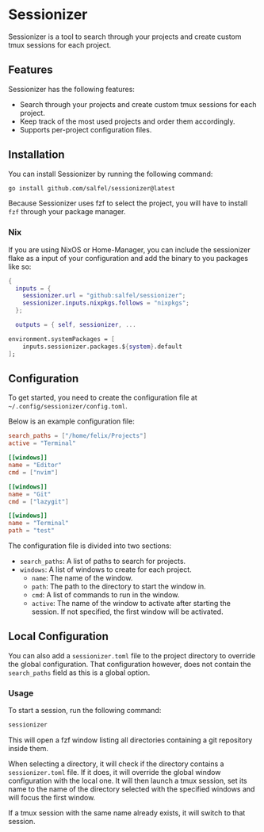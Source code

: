 # Sessionizer

Sessionizer is a tool to search through your projects and create custom tmux sessions for each project.

## Features
Sessionizer has the following features:

- Search through your projects and create custom tmux sessions for each project.
- Keep track of the most used projects and order them accordingly.
- Supports per-project configuration files.

## Installation

You can install Sessionizer by running the following command:
```bash
go install github.com/salfel/sessionizer@latest
```

Because Sessionizer uses fzf to select the project, you will have to install `fzf` through your package manager.

### Nix

If you are using NixOS or Home-Manager, you can include the sessionizer flake as a input of your configuration and add the binary to you packages like so:

```nix flake.nix
{
  inputs = {
    sessionizer.url = "github:salfel/sessionizer";
    sessionizer.inputs.nixpkgs.follows = "nixpkgs";
  };

  outputs = { self, sessionizer, ...
```

```nix configuration.nix
environment.systemPackages = [
    inputs.sessionizer.packages.${system}.default
];

```

## Configuration

To get started, you need to create the configuration file at `~/.config/sessionizer/config.toml`.

Below is an example configuration file:

```toml
search_paths = ["/home/felix/Projects"]
active = "Terminal"

[[windows]]
name = "Editor"
cmd = ["nvim"]

[[windows]]
name = "Git"
cmd = ["lazygit"]

[[windows]]
name = "Terminal"
path = "test"
```

The configuration file is divided into two sections:

- `search_paths`: A list of paths to search for projects.
- `windows`: A list of windows to create for each project.
    - `name`: The name of the window.
    - `path`: The path to the directory to start the window in.
    - `cmd`: A list of commands to run in the window.
    - `active`: The name of the window to activate after starting the session. If not specified, the first window will be activated.

## Local Configuration

You can also add a `sessionizer.toml` file to the project directory to override the global configuration.
That configuration however, does not contain the `search_paths` field as this is a global option.

### Usage

To start a session, run the following command:

```bash
sessionizer
```

This will open a fzf window listing all directories containing a git repository inside them.

When selecting a directory, it will check if the directory contains a `sessionizer.toml` file. If it does, it will override the global window configuration with the local one.
It will then launch a tmux session, set its name to the name of the directory selected with the specified windows and will focus the first window.

If a tmux session with the same name already exists, it will switch to that session.
